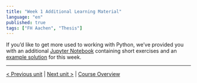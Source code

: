 ```yaml
---
title: "Week 1 Additional Learning Material"
language: "en"
published: true
tags: ["FH Aachen", "Thesis"]
---
```


If you’d like to get more used to working with Python, we’ve provided you with an additional [Jupyter Notebook](https://open.sap.com/go/link?url=https%3A%2F%2Fopensap-public.s3.openhpicloud.de%2Fcourses%2F2qRB6Gz3FcfD2OBbnSCf8m%2Frtfiles%2F7r50t3uJ2FY9lW55ny51lb%2Fweek_1_additional_exercises.ipynb&checksum=878049b&tracking_type=rich_text_item_link&tracking_id=f2d158b6-bb29-4f6d-8f4c-f24afe6ae345&tracking_course_id=4ff355ea-207c-4293-ab59-84c3d557f2d2) containing short exercises and an [example solution](https://open.sap.com/go/link?url=https%3A%2F%2Fopensap-public.s3.openhpicloud.de%2Fcourses%2F2qRB6Gz3FcfD2OBbnSCf8m%2Frtfiles%2F7vTpcYFguMMktF5YgfSQ7y%2Fweek_1_additional_exercises_solution.ipynb&checksum=7362715&tracking_type=rich_text_item_link&tracking_id=f2d158b6-bb29-4f6d-8f4c-f24afe6ae345&tracking_course_id=4ff355ea-207c-4293-ab59-84c3d557f2d2) for this week.

---

[< Previous unit](/teaching/python-mooc/welcome_to_week_2) | [Next unit >](/teaching/python-mooc/week1_bonus_exercise_solution) |
[Course Overview](/teaching/python-mooc)
